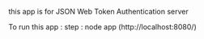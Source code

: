 this app is for JSON Web Token Authentication server

To run this app :
	step : node app (http://localhost:8080/)
